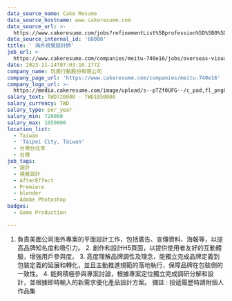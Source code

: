 ```yaml
---
data_source_name: Cake Resume
data_source_hostname: www.cakeresume.com
data_source_url: >-
  https://www.cakeresume.com/jobs?refinementList%5Bprofession%5D%5B0%5D=game-production&range%5Bsalary_range%5D%5Bmin%5D=100000
data_source_internal_id: '68008'
title: ' 海外視覺設計師'
job_url: >-
  https://www.cakeresume.com/companies/meitu-740e16/jobs/overseas-visual-designer
date: 2023-11-24T07:03:10.177Z
company_name: 玩美行動股份有限公司
company_page_url: 'https://www.cakeresume.com/companies/meitu-740e16'
company_logo_url: >-
  https://media.cakeresume.com/image/upload/s--pTZf0UFG--/c_pad,fl_png8,h_200,w_200/v1680159002/t2mws1z6saiu8pwg5355.png
salary_text: TWD720000 - TWD1050000
salary_currency: TWD
salary_type: per_year
salary_min: 720000
salary_max: 1050000
location_list:
  - Taiwan
  - 'Taipei City, Taiwan'
  - 台灣台北市
  - 台灣
job_tags:
  - 設計
  - 視覺設計
  - AfterEffect
  - Premiere
  - blender
  - Adobe Photoshop
badges:
  - Game Production

---
```


1. 負責美圖公司海外專案的平面設計工作，包括廣告、宣傳資料、海報等，以提高品牌知名度和吸引力。 2. 創作和設計H5頁面，以提供使用者友好的互動體驗，增強用戶參與度。 3. 高度理解品牌調性及理念，能獨立完成品牌定義到包裝定義的延展和轉化，並且主動推進規範的落地執行，保障品牌在包裝側的一致性。 4. 能夠積極參與專案討論，根據專案定位獨立完成調研分解和設計，並根據即時輸入的新需求優化產品設計方案。 備註 : 投遞履歷時請附個人作品集